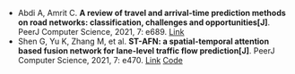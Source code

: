 * Abdi A, Amrit C. <b>A review of travel and arrival-time prediction methods on road networks: classification, challenges and opportunities[J]</b>. PeerJ Computer Science, 2021, 7: e689. [Link](https://peerj.com/articles/cs-689/)
* Shen G, Yu K, Zhang M, et al. <b>ST-AFN: a spatial-temporal attention based fusion network for lane-level traffic flow prediction[J]</b>. PeerJ Computer Science, 2021, 7: e470. [Link](https://peerj.com/articles/cs-470/) [Code](https://github.com/MCyutou/ST-AFN)